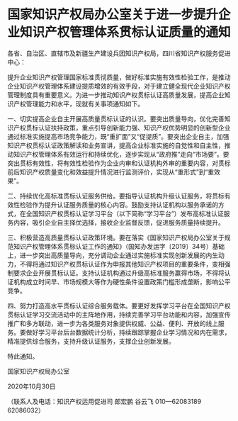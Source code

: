 # 国家知识产权局办公室关于进一步提升企业知识产权管理体系贯标认证质量的通知

各省、自治区、直辖市及新疆生产建设兵团知识产权局，四川省知识产权服务促进中心：

提升企业知识产权管理国家标准贯彻质量，做好标准实施有效性检验工作，是推动企业知识产权管理体系建设提质增效的有效手段，对于建立健全现代企业知识产权管理制度具有重要意义。为进一步推动知识产权贯标认证高质量发展，提高企业知识产权管理能力和水平，现就有关事项通知如下。

一、切实提高企业自主开展高质量贯标认证的认识。要突出质量导向，优化完善知识产权贯标认证扶持政策，重点引导创新能力强、知识产权优势明显的创新型企业通过标准实施提高市场竞争能力，既“重扩面”又“促提质”。要突出企业自主，加强知识产权贯标认证政策解读和业务宣讲，提高企业标准实施的自觉性和自主性，推动知识产权管理体系有效运行和持续优化，逐步实现从“政府推”走向“市场要”。要突出贯标有效性，将有效性检验作为企业内审和认证机构外审的重要内容，对贯标前后知识产权质量变化和效益提升情况进行监测评价，实现从“重形式”到“重效果”。

二、持续优化高标准贯标认证服务供给。要指导认证机构升级认证服务，将贯标有效性检验作为提升认证服务质量的核心内容。鼓励支持认证机构以服务承诺的方式，在全国知识产权贯标认证学习平台（以下简称“学习平台”）发布高标准认证服务内容，吸引企业自主择优选择，接收企业监督反馈，促进服务质量持续提升。

三、积极营造高质量贯标认证政策环境。要在落实《国家知识产权局办公室关于规范知识产权管理体系贯标认证工作的通知》（国知办发运字〔2019〕34号）基础上，进一步突出高质量导向，充分调动企业通过实施标准实现创新发展的内生动力，不得将通过知识产权贯标认证作为申报其他知识产权项目的重要条件，变相强制要求企业开展贯标认证。支持认证机构通过升级高标准服务赢得市场，不得将认证机构成立时间早、市场规模大等作为硬性条件设置政策门槛形成垄断，影响公平竞争。

四、努力打造高水平贯标认证综合服务载体。要更好发挥学习平台在全国知识产权贯标认证学习交流活动中的主阵地作用，持续完善学习平台功能和内容，加强宣传推广和多方联动，进一步为各类服务对象提供权威、公益、便利、开放的线上服务。要做好学习平台后台数据统计分析，持续跟踪掌握企业学习情况和内在需求，精准提供综合服务，支持升级认证服务，支撑企业创新发展。

特此通知。

国家知识产权局办公室

2020年10月30日

（联系人及电话：知识产权运用促进司 郎宏鹏 谷云飞 010—62083189 62086032）

